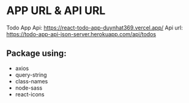 # APP URL & API URL

Todo App Api: https://react-todo-app-duynhat369.vercel.app/
Api url: https://todo-app-api-json-server.herokuapp.com/api/todos

## Package using:

- axios
- query-string
- class-names
- node-sass
- react-icons
